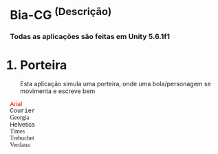 # Bia-CG <sup>(Descrição)</sup>
<h3>Todas as aplicações são feitas em Unity 5.6.1f1</h3>
<ol>
	<h1>
		<li >
			Porteira</h1>
				Esta aplicação simula uma porteira, onde uma bola/personagem se movimenta e escreve bem
		</li>
	
</ol>
<font face="Arial" color="red"> Arial </font> <br />
  <font face="Courier"> Courier </font> <br />
  <font face="Georgia"> Georgia </font> <br />
  <font face="Helvetica"> Helvetica </font> <br />
  <font face="Times"> Times </font> <br />
  <font face="Tribuchet"> Trebuchet </font> <br />
  <font face="Verdana"> Verdana </font> <br />